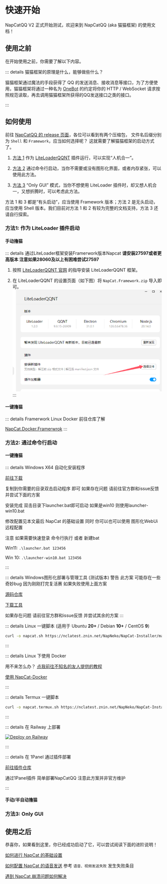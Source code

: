 # 快速开始

NapCatQQ V2 正式开始测试，欢迎来到 NapCatQQ (aka 猫猫框架) 的使用文档！

## 使用之前

在开始使用之前，你需要了解以下内容。

::: details 猫猫框架的原理是什么，能够做些什么？

猫猫框架通过魔法的手段获得了 QQ 的发送消息、接收消息等接口，为了方便使用，猫猫框架将通过一种名为 [OneBot](https://11.onebot.dev) 的约定将你的 HTTP / WebSocket 请求按照规范读取，再去调用猫猫框架所获得的QQ发送接口之类的接口。

:::

## 如何使用

前往 [NapCatQQ 的 release 页面](https://github.com/NapNeko/NapCatQQ/releases)，各位可以看到有两个压缩包，
文件名后缀分别为 `Shell` 和 `Framework`，应当如何选择呢？
这就需要了解猫猫框架的启动方式了。

1. [方法 1](#方法1-作为-liteloader-插件启动) 作为 [LiteLoaderQQNT](https://liteloaderqqnt.github.io/) 插件运行，可以实现“人机合一”。

2. [方法 2](#方法2-通过命令行启动) 通过命令行启动，当你不需要或没有图形化界面，或者内存紧张，可以使用此方法。

3. [方法 3](#方法3-only-gui) “Only GUI” 模式，当你不想使用 LiteLoader 插件时，却又想人机合一，又想折腾时，可以考虑此方法。

方法 1 和 3 都是“有头启动”，应当使用 Framework 版本；方法 2 是无头启动，应当使用 Shell 版本。我们目前对方法 1 和 2 有较为完整的文档支持，方法 3 还请自行探索。


### 方法1: 作为 LiteLoader 插件启动
#### 手动撸猫
::: details 通过LiteLoader框架安装Framerwork版本Napcat
**请安装27597或者更高版本 注意如果28060及以上有困难尝试27597**
1. 按照 [LiteLoaderQQNT 官网](https://liteloaderqqnt.github.io/) 的指导安装 LiteLoaderQQNT 框架。

2. 在 LiteLoaderQQNT 的设置页面（如下图）将 `NapCat.Framework.zip` 导入即可。
![在这里](../../asset/img/getting-started/ll01.png)
:::
#### 一键撸猫
::: details Framerwork Linux Docker
前往仓库了解

[NapCat.Docker.Framerwrok](https://github.com/NapNeko/NapCat.Docker.Framerwrok)
:::

### 方法2: 通过命令行启动

#### 一键撸猫


::: details Windows X64 自动化安装程序

[前往下载](https://github.com/NapNeko/NapCat-Win-Installer/releases/tag/v1.0.0)

复制到你需要的目录双击启动程序 即可 如果存在问题 请前往官方群和issue反馈 并尝试下面的方案

安装完成 双击目录下launcher.bat即可启动 如果是win10 则使用launcher-win10.bat

修改配置见本文最后 NapCat 的基础设置 同时 你可以也可以使用 图形化WebUi远程配置 

注意 如果需要快速登录 命令行执行 或者 新建bat

Win11: `.\launcher.bat 123456`

Win 10: `.\launcher-win10.bat 123456`

:::

::: details Windows图形化部署与管理工具 (测试版本)
警告 此方案 可能存在一些奇妙bug 因为刚刚打完复活赛 如果失败使用上面方案

[源码仓库](https://github.com/NapNeko/NapCatQQ-Desktop)

[下载工具](https://github.com/NapNeko/NapCatQQ-Desktop/releases)

如果存在问题 请前往官方群和issue反馈 并尝试其余的方案
:::

::: details Linux 一键脚本 (适用于 Ubuntu **20+** / Debian **10+** / CentOS **9**)

``` bash
curl -o napcat.sh https://nclatest.znin.net/NapNeko/NapCat-Installer/main/script/install.sh && sudo bash napcat.sh
```

:::

::: details Linux 下使用 Docker

用不来怎么办？ [点我前往不知名的友人提供的教程](https://www.xinz.fun/archives/Napcat)

[使用 NapCat-Docker](https://github.com/NapNeko/NapCat-Docker)

:::

::: details Termux 一键脚本

``` bash
curl -o napcat.termux.sh https://nclatest.znin.net/NapNeko/NapCat-Installer/main/script/install.termux.sh && bash napcat.termux.sh
```

:::

::: details 在 Railway 上部署

[![Deploy on Railway](https://railway.app/button.svg)](https://railway.app/template/aRUNRZ?referralCode=Ns2Kracy)

:::

::: details 在 1Panel 通过插件部署

[前往插件仓库](https://github.com/Fahaxikiii/napcat-1panel)

通过1Panel插件 简单部署NapCatQQ 注意此方案并非官方维护

:::
#### 手动/半自动撸猫

<!-- 目前已经研究完成并公布的启动方式有 BootWay03 和 05。

[前往了解 BootWay05 手动方案](./boot/shell/BootWay05)（仅适用于 Windows x64）

[前往了解 BootWay03 半自动方案](./boot/shell/BootWay03-Linux-SemiAuto.md)（适用于 Deb / Red Hat 系**以外**的 Linux 发行版）

[前往了解 BootWay03 手动方案](./boot/shell/BootWay03)（适用于 Windows、Linux 和 macOS） -->

### 方法3: Only GUI

<!-- 目前该方案没有完整支持，仅有[手动方案](./boot/only-gui/BootWay03)，与上面的 BootWay03 类似。 -->

## 使用之后

恭喜你，如果看到这里，你已经成功启动了它，可以尝试阅读下面的进阶说明！

[如何进行 NapCat 的基础设置](./config/basic.md)

[如何配置 NapCat 的语音发送](./faq.md) 参考 `语音、视频发送失败` 发生失败条目

[遇到 NapCat 崩溃问题如何解决](./faq.md)
